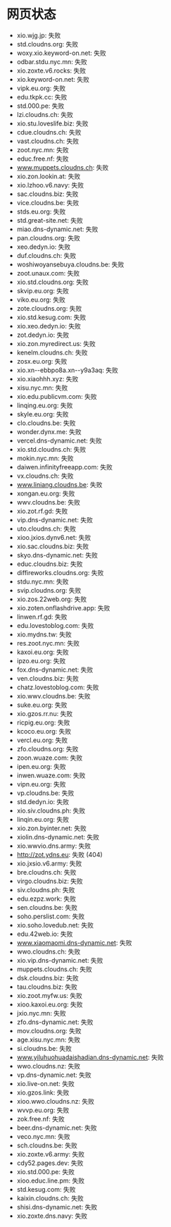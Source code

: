 # 网页状态
- xio.wjg.jp: 失败
- std.cloudns.org: 失败
- woxy.xio.keyword-on.net: 失败
- odbar.stdu.nyc.mn: 失败
- xio.zoxte.v6.rocks: 失败
- xio.keyword-on.net: 失败
- vipk.eu.org: 失败
- edu.tkpk.cc: 失败
- std.000.pe: 失败
- lzi.cloudns.ch: 失败
- xio.stu.loveslife.biz: 失败
- cdue.cloudns.ch: 失败
- vast.cloudns.ch: 失败
- zoot.nyc.mn: 失败
- educ.free.nf: 失败
- www.muppets.cloudns.ch: 失败
- xio.zon.lookin.at: 失败
- xio.lzhoo.v6.navy: 失败
- sac.cloudns.biz: 失败
- vice.cloudns.be: 失败
- stds.eu.org: 失败
- std.great-site.net: 失败
- miao.dns-dynamic.net: 失败
- pan.cloudns.org: 失败
- xeo.dedyn.io: 失败
- duf.cloudns.ch: 失败
- woshiwoyansebuya.cloudns.be: 失败
- zoot.unaux.com: 失败
- xio.std.cloudns.org: 失败
- skvip.eu.org: 失败
- viko.eu.org: 失败
- zote.cloudns.org: 失败
- xio.std.kesug.com: 失败
- xio.xeo.dedyn.io: 失败
- zot.dedyn.io: 失败
- xio.zon.myredirect.us: 失败
- kenelm.cloudns.ch: 失败
- zosx.eu.org: 失败
- xio.xn--ebbpo8a.xn--y9a3aq: 失败
- xio.xiaohhh.xyz: 失败
- xisu.nyc.mn: 失败
- xio.edu.publicvm.com: 失败
- linqing.eu.org: 失败
- skyle.eu.org: 失败
- clo.cloudns.be: 失败
- wonder.dynx.me: 失败
- vercel.dns-dynamic.net: 失败
- xio.std.cloudns.ch: 失败
- mokin.nyc.mn: 失败
- daiwen.infinityfreeapp.com: 失败
- vx.cloudns.ch: 失败
- www.liniang.cloudns.be: 失败
- xongan.eu.org: 失败
- wwv.cloudns.be: 失败
- xio.zot.rf.gd: 失败
- vip.dns-dynamic.net: 失败
- uto.cloudns.ch: 失败
- xioo.jxios.dynv6.net: 失败
- xio.sac.cloudns.biz: 失败
- skyo.dns-dynamic.net: 失败
- educ.cloudns.biz: 失败
- diffireworks.cloudns.org: 失败
- stdu.nyc.mn: 失败
- svip.cloudns.org: 失败
- xio.zos.22web.org: 失败
- xio.zoten.onflashdrive.app: 失败
- linwen.rf.gd: 失败
- edu.lovestoblog.com: 失败
- xio.mydns.tw: 失败
- res.zoot.nyc.mn: 失败
- kaxoi.eu.org: 失败
- ipzo.eu.org: 失败
- fox.dns-dynamic.net: 失败
- ven.cloudns.biz: 失败
- chatz.lovestoblog.com: 失败
- xio.wwv.cloudns.be: 失败
- suke.eu.org: 失败
- xio.gzos.rr.nu: 失败
- ricpig.eu.org: 失败
- kcoco.eu.org: 失败
- vercl.eu.org: 失败
- zfo.cloudns.org: 失败
- zoon.wuaze.com: 失败
- ipen.eu.org: 失败
- inwen.wuaze.com: 失败
- vipn.eu.org: 失败
- vp.cloudns.be: 失败
- std.dedyn.io: 失败
- xio.siv.cloudns.ph: 失败
- linqin.eu.org: 失败
- xio.zon.byinter.net: 失败
- xiolin.dns-dynamic.net: 失败
- xio.wwvio.dns.army: 失败
- http://zot.ydns.eu: 失败 (404)
- xio.jxsio.v6.army: 失败
- bre.cloudns.ch: 失败
- virgo.cloudns.biz: 失败
- siv.cloudns.ph: 失败
- edu.ezpz.work: 失败
- sen.cloudns.be: 失败
- soho.perslist.com: 失败
- xio.soho.lovedub.net: 失败
- edu.42web.io: 失败
- www.xiaomaomi.dns-dynamic.net: 失败
- wwo.cloudns.ch: 失败
- xio.vip.dns-dynamic.net: 失败
- muppets.cloudns.ch: 失败
- dsk.cloudns.biz: 失败
- tau.cloudns.biz: 失败
- xio.zoot.myfw.us: 失败
- xioo.kaxoi.eu.org: 失败
- jxio.nyc.mn: 失败
- zfo.dns-dynamic.net: 失败
- mov.cloudns.org: 失败
- age.xisu.nyc.mn: 失败
- si.cloudns.be: 失败
- www.yiluhuohuadaishadian.dns-dynamic.net: 失败
- wwo.cloudns.nz: 失败
- vp.dns-dynamic.net: 失败
- xio.live-on.net: 失败
- xio.gzos.link: 失败
- xioo.wwo.cloudns.nz: 失败
- wvvp.eu.org: 失败
- zok.free.nf: 失败
- beer.dns-dynamic.net: 失败
- veco.nyc.mn: 失败
- sch.cloudns.be: 失败
- xio.zoxte.v6.army: 失败
- cdy52.pages.dev: 失败
- xio.std.000.pe: 失败
- xioo.educ.line.pm: 失败
- std.kesug.com: 失败
- kaixin.cloudns.ch: 失败
- shisi.dns-dynamic.net: 失败
- xio.zoxte.dns.navy: 失败
